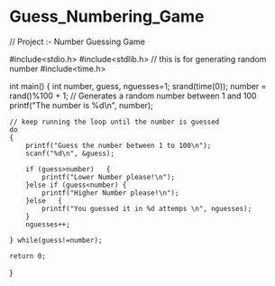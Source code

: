 # Guess_Numbering_Game

// Project :- Number Guessing Game

#include<stdio.h>
#include<stdlib.h>   // this is for generating random number
#include<time.h>

int main()  {
    int number, guess, nguesses=1;
    srand(time(0));
    number = rand()%100 + 1;       // Generates a random number between 1 and 100
    printf("The number is %d\n", number);

    // keep running the loop until the number is guessed
    do
    {
        printf("Guess the number between 1 to 100\n");
        scanf("%d\n", &guess);

        if (guess>number)   {
            printf("Lower Number please!\n");
        }else if (guess<number) {
            printf("Higher Number please!\n");
        }else   {
            printf("You guessed it in %d attemps \n", nguesses);
        }
        nguesses++;

    } while(guess!=number);
    
    return 0;
}
